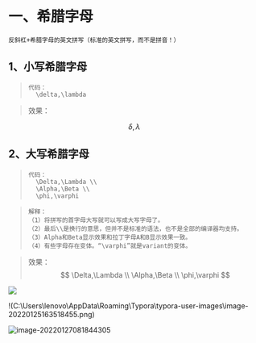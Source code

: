 # 一、希腊字母

`反斜杠+希腊字母的英文拼写（标准的英文拼写，而不是拼音！）`

## 1、小写希腊字母

>
>
>```
>代码：
>	\delta,\lambda
>```
>
>



>
>
>效果：

$$
\delta,\lambda\
$$

## 2、大写希腊字母

>```
>代码：
>	\Delta,\Lambda \\
>	\Alpha,\Beta \\
>	\phi,\varphi
>```

>
>
>```
>解释：
>（1）将拼写的首字母大写就可以写成大写字母了。
>（2）最后\\是换行的意思，但并不是标准的语法，也不是全部的编译器均支持。
>（3）Alpha和Beta显示效果和拉丁字母A和B显示效果一致。
>（4）有些字母存在变体。“\varphi”就是variant的变体。
>```
>
>



>效果：
>$$
>\Delta,\Lambda \\
>\Alpha,\Beta \\
>\phi,\varphi
>$$









![](https://tse4-mm.cn.bing.net/th/id/OIP-C.rHuc8SKa0wLVwCqqA27uIwHaEt?w=283&h=180&c=7&r=0&o=5&dpr=1.25&pid=1.7)

!(C:\Users\lenovo\AppData\Roaming\Typora\typora-user-images\image-20220125163518455.png)





















![image-20220127081844305](https://cdn.jsdelivr.net/gh/Monkey666-nice/image/202201270818367.png)







